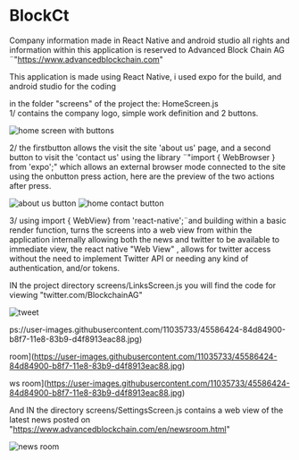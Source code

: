 # BlockCt
Company information made in React Native and android studio
all rights and information within this application is reserved to Advanced Block Chain AG
¨"https://www.advancedblockchain.com"

This application is made using React Native, i used expo for the build, and android studio for the coding

in the folder "screens" of the project the: HomeScreen.js  
1/ contains the company logo, simple work definition and 2 buttons. 

![home screen with buttons](https://user-images.githubusercontent.com/11035733/45586406-40e54400-b8f7-11e8-98d0-88275c91d7a2.jpg)



2/ the firstbutton allows the visit the site 'about us' page, and a second button to visit the 'contact us' 
using the library ¨"import { WebBrowser } from 'expo';" which allows an external browser mode connected to the site using the onbutton press action, here are the preview of the two actions after press. 

![about us button](https://user-images.githubusercontent.com/11035733/45586404-40e54400-b8f7-11e8-8c1b-2962fa1de7cb.jpg)
![home contact button](https://user-images.githubusercontent.com/11035733/45586405-40e54400-b8f7-11e8-83c5-48b574ee9612.jpg)




3/ using import { WebView} from 'react-native';¨and building within a basic render function, turns the screens into a web view from within the application internally
allowing both the news and twitter to be available to immediate view,
the react native "Web View" , allows for twitter access without the need to implement Twitter API or needing any kind of authentication, and/or tokens. 

 IN the project directory screens/LinksScreen.js  you will find the code for viewing "twitter.com/BlockchainAG" 

![tweet](https://user-images.githubusercontent.com/11035733/45586425-84d84900-b8f7-11e8-8097-bb7dc6d4d536.jpg)



ps://user-images.githubusercontent.com/11035733/45586424-84d84900-b8f7-11e8-83b9-d4f8913eac88.jpg)

room](https://user-images.githubusercontent.com/11035733/45586424-84d84900-b8f7-11e8-83b9-d4f8913eac88.jpg)

ws room](https://user-images.githubusercontent.com/11035733/45586424-84d84900-b8f7-11e8-83b9-d4f8913eac88.jpg)


And IN the directory screens/SettingsScreen.js  contains a web view of the latest news posted on "https://www.advancedblockchain.com/en/newsroom.html"


![news room](https://user-images.githubusercontent.com/11035733/45586424-84d84900-b8f7-11e8-83b9-d4f8913eac88.jpg)


